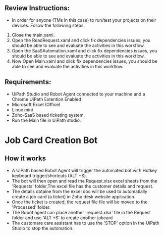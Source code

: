 ## Review Instructions:

- In order for anyone (TMs in this case) to run/test your projects on their devices. Follow the following steps:
1. Close the main.xaml.
2. Open the ReadRequest.xaml and click fix dependencies issues, you should be able to see and evaluate the activities in this workflow.
3. Open the SaaSAutomation.xaml and click fix dependencies issues, you should be able to see and evaluate the activities in this workflow.
4. Now Open Main.xaml and click fix dependencies issues, you should be able to see and evaluate the activities in this workflow.


## Requirements:
- UiPath Studio and Robot Agent connected to your machine and a Chrome UiPath Extention Enabled
- Microsoft Excel (Office)
- Linux mint
- Zoho-SaaS based ticketing system.
- Run the Main file in UiPath studio.
# Job Card Creation Bot

## How it works
- A UiPath based Robot Agent will trigger the automated bot with Hotkey keyboard trigger/shortcuts (ALT +S).
- The bot will then open and read the Request.xlsx excel sheets from the 'Requests' folder,The excel file has the customer details and request.
- The details obtaine from the excel doc will be used to automatially create a job card (a ticket) in Zoho desk website application.
- Once the ticket is created, the request file file will be moved to the 'Processed' folder.
- The Robot agent can place another 'request.xlsx' file in the Request folder and use 'ALT +S' to create another jobcard
- The customare care assistant has to use the 'STOP' option in the UiPath Studio to stop the automation.

